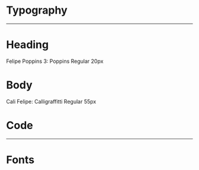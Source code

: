 
# Typography

---

# Heading

  
Felipe Poppins 3: Poppins Regular 20px  


# Body

  
Cali Felipe: Calligraffitti Regular 55px  


# Code

---

# Fonts
